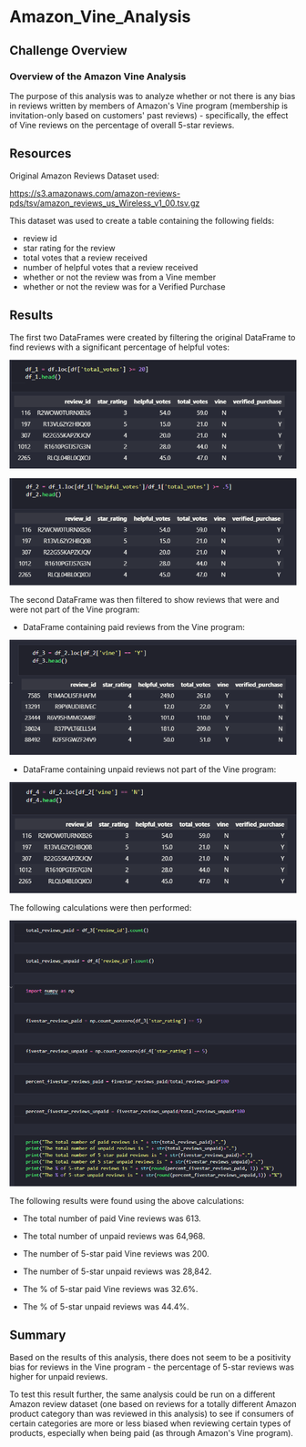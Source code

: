 # Amazon_Vine_Analysis

## Challenge Overview
### Overview of the Amazon Vine Analysis
The purpose of this analysis was to analyze whether or not there is any bias in reviews written by members of Amazon's Vine program (membership is invitation-only based on customers' past reviews) - specifically, the effect of Vine reviews on the percentage of overall 5-star reviews.


## Resources

Original Amazon Reviews Dataset used:

https://s3.amazonaws.com/amazon-reviews-pds/tsv/amazon_reviews_us_Wireless_v1_00.tsv.gz

This dataset was used to create a table containing the following fields:
- review id
- star rating for the review
- total votes that a review received
- number of helpful votes that a review received
- whether or not the review was from a Vine member
- whether or not the review was for a Verified Purchase


## Results

The first two DataFrames were created by filtering the original DataFrame to find reviews with a significant percentage of helpful votes:

![image](Resources/dataframe_1.png)

![image](Resources/dataframe_2.png)

The second DataFrame was then filtered to show reviews that were and were not part of the Vine program:

- DataFrame containing paid reviews from the Vine program:

![image](Resources/Y_Vine_dataframe.png)

- DataFrame containing unpaid reviews not part of the Vine program:

![image](Resources/N_Vine_dataframe.png)


The following calculations were then performed:

![image](Resources/review_calcs.png)

The following results were found using the above calculations:

- The total number of paid Vine reviews was 613.

- The total number of unpaid reviews was 64,968.

- The number of 5-star paid Vine reviews was 200.

- The number of 5-star unpaid reviews was 28,842.

- The % of 5-star paid Vine reviews was 32.6%.

- The % of 5-star unpaid reviews was 44.4%.




## Summary
Based on the results of this analysis, there does not seem to be a positivity bias for reviews in the Vine program - the percentage of 5-star reviews was higher for unpaid reviews.  

To test this result further, the same analysis could be run on a different Amazon review dataset (one based on reviews for a totally different Amazon product category than was reviewed in this analysis) to see if consumers of certain categories are more or less biased when reviewing certain types of products, especially when being paid (as through Amazon's Vine program).